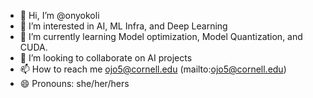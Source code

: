 - 👋 Hi, I’m @onyokoli
- 👀 I’m interested in AI, ML Infra, and Deep Learning 
- 🌱 I’m currently learning Model optimization, Model Quantization, and CUDA.
- 💞️ I’m looking to collaborate on AI projects
- 📫 How to reach me ojo5@cornell.edu (mailto:ojo5@cornell.edu)
- 😄 Pronouns: she/her/hers

